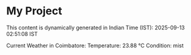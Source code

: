 # My Project

This content is dynamically generated in Indian Time (IST): 2025-09-13 02:51:08 IST


Current Weather in Coimbatore:
Temperature: 23.88 °C
Condition: mist
